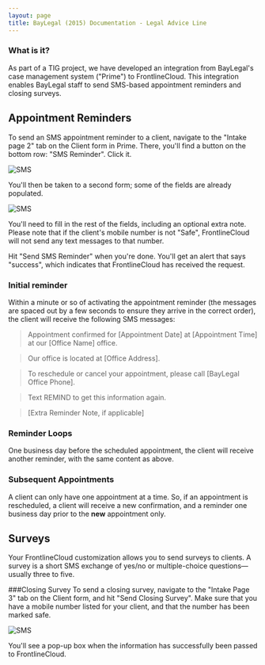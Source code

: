 ```yaml
---
layout: page
title: BayLegal (2015) Documentation - Legal Advice Line
---
```

### What is it?
As part of a TIG project, we have developed an integration from BayLegal's case management system ("Prime") to FrontlineCloud. This integration enables BayLegal staff to send SMS-based appointment reminders and closing surveys.

## Appointment Reminders
To send an SMS appointment reminder to a client, navigate to the "Intake page 2" tab on the Client form in Prime. There, you'll find a button on the bottom row: "SMS Reminder". Click it.

![SMS](..images/baylegal_smsreminder1.jpg)

You'll then be taken to a second form; some of the fields are already populated.

![SMS](..images/baylegal_smsreminder2.jpg)

You'll need to fill in the rest of the fields, including an optional extra note. Please note that if the client's mobile number is not "Safe", FrontlineCloud will not send any text messages to that number.

Hit "Send SMS Reminder" when you're done. You'll get an alert that says "success", which indicates that FrontlineCloud has received the request.


### Initial reminder
Within a minute or so of activating the appointment reminder (the messages are spaced out by a few seconds to ensure they arrive in the correct order), the client will receive the following SMS messages:

>Appointment confirmed for [Appointment Date] at [Appointment Time] at our [Office Name] office.

>Our office is located at [Office Address].

>To reschedule or cancel your appointment, please call [BayLegal Office Phone].

>Text REMIND to get this information again.

>[Extra Reminder Note, if applicable]

### Reminder Loops
One business day before the scheduled appointment, the client will receive another reminder, with the same content as above.

### Subsequent Appointments
A client can only have one appointment at a time. So, if an appointment is rescheduled, a client will receive a new confirmation, and a reminder one business day prior to the **new** appointment only.

## Surveys
Your FrontlineCloud customization allows you to send surveys to clients. A survey is a short SMS exchange of yes/no or multiple-choice questions&mdash;usually three to five.

###Closing Survey
To send a closing survey, navigate to the "Intake Page 3" tab on the Client form, and hit "Send Closing Survey". Make sure that you have a mobile number listed for your client, and that the number has been marked safe.

![SMS](..images/baylegal_smssurvey1.jpg)

You'll see a pop-up box when the information has successfully been passed to FrontlineCloud.
